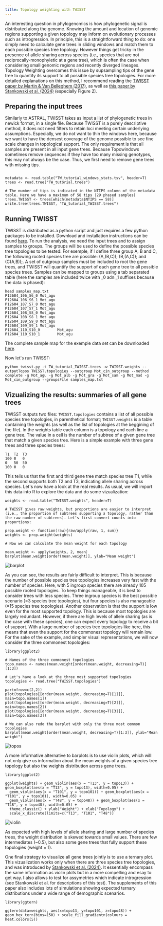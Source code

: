 ```yaml
---
title: Topology weighting with TWISST
---
```


An interesting question in phylogenomics is how phylogenetic signal is distributed along the genome. Knowing the amount and location of genomic regions supporting a given topology may inform on evolutionary processes such as introgression. In principle, this is a straightforward thing to do: one simply need to calculate gene trees in sliding windows and match them to each possible species tree topology. However things get tricky in the presence of allele sharing across species (i.e., species that are not reciprocally-monophyletic at a gene tree), which is often the case when considering small genomic regions and recently diverged lineages. Topology Weighting overcomes this issue by supsampling tips of the gene tree to quantify its support to all possible species tree topologies. For more detailed explanations on this method, I recommend reading the [TWISST paper by Martin & Van Belleghem (2017)](https://academic.oup.com/genetics/article/206/1/429/6064218), as well as [this paper by Stankowski et al. (2024)](https://www.science.org/doi/full/10.1126/science.adi2982) (especially Figure 2).

## Preparing the input trees

Similarly to ASTRAL, TWISST takes as input a list of phylogenetic trees in newick format, in a single file. Because TWISST is a purely descriptive method, it does not need filters to retain loci meeting certain underlying assumptions. Especially, we do not want to thin the windows here, because we want to have the densest coverage of the genome possible to see fine scale changes in topological support. The only requirement is that all samples are present in all input gene trees. Because Topowindows sometimes remove sequences if they have too many missing genotypes, this may not always be the case. Thus, we first need to remove gene trees with missing tips.

```R:

metadata <- read.table("TW_tutorial_windows_stats.tsv", header=T)
trees <- read.tree("TW_tutorial.trees")

# The number of tips is indicated in the NTIPS column of the metadata table. Here we have a maximum of 58 tips (29 phased samples)
trees.TWISST <- trees[which(metadata$NTIPS == 58)]
write.tree(trees.TWISST, "TW_tutorial_TWISST.trees")
```

## Running TWISST

TWISST is distributed as a python script and just requires a few python packages to be installed. Download and installation instructions can be found [here](https://github.com/simonhmartin/twisst).
To run the analysis, we need the input trees and to assign samples to groups. The groups will be used to define the possible species tree topologies to be tested. For exemple, if I define three group A, B and C, the following rooted species tree are possible: (A,(B,C)); (B,(A,C)); and (C(A,B));. A set of outgroup samples must be included to root the gene trees, and TWISST will quantify the support of each gene tree to all possible species trees. Samples can be mapped to groups using a tab separated table (here the samples are included twice with _0 adn _1 suffixes because the data is phased):

```bash:
head samples_map.txt
P12604_106_S6_0 Mot_agu
P12604_106_S6_1 Mot_agu
P12604_107_S7_0 Mot_agu
P12604_107_S7_1 Mot_agu
P12604_108_S8_0 Mot_agu
P12604_108_S8_1 Mot_agu
P12604_109_S9_0 Mot_agu
P12604_109_S9_1 Mot_agu
P12604_110_S10_0        Mot_agu
P12604_110_S10_1        Mot_agu
```
The complete sample map for the exemple data set can be downloaded [here](https://drive.google.com/file/d/1XUbxjjQfhvEqIsqSvVDafs0FhK2ylKVE/view?usp=sharing).

Now let's run TWISST:
```bash:
python twisst.py -t TW_tutorial_TWISST.trees -w TWISST.weights --outputTopos TWISST.topologies --outgroup Mot_cin_outgroup --method complete -g Mot_agu -g Mot_alb -g Mot_gra -g Mot_sam -g Mot_mad -g Mot_cin_outgroup --groupsFile samples_map.txt
```
## Vizualizing the results: summaries of all gene trees

TWISST outputs two files: `TWISST.topologies` contains a list of all possible species tree topologies, in parenthetical format; `TWISST.weights` is a table containing the weights (as well as the list of topologies at the beggining of the file). In the weights table each column is a topology and each line a gene tree. The value in a cell is the number of subtree of a given gene tree that match a given species tree. Here is a simple example with three gene trees and three species trees:
```bash:
T1  T2  T3
100 0   0
0   50  50
100 0   0
```
This tells us that the first and third gene tree match species tree T1, while the second supports both T2 and T3, indicating allele sharing across species.
Let's now have a look at the real results. As usual, we will import this data into R to explore the data and do some vizualization:

```R:
weights <- read.table("TWISST.weights", header=T)

# TWISST gives raw weights, but proportions are easier to interpret (i.e., the proportion of subtrees supporting a topology, rather than the raw number of subtrees). Let's first convert counts into proportions:

prop.weight <- function(raw){raw/apply(raw, 1, sum)}
weights <- prop.weight(weights)

# Now we can calculate the mean weight for each topology

mean.weight <- apply(weights, 2, mean)
barplot(mean.weight[order(mean.weight)], ylab="Mean weight")
```
![barplot](/Genome-Wide-Phylogenies.github.io/assets/Mean_weight_barplot.png)

As you can see, the results are fairly difficult to interpret. This is because the number of possible species tree topologies increases very fast with the number of species. Here, with 5 ingroup species there are already 105 possible rooted topologies. To keep things manageable, it is best to consider trees with less species. Three ingroup species is the best possible scenario (=3 species tree topologies), but four species is also manageable (=15 species tree topologies). Another observation is that the support is low even for the most supported topology. This is because most topologies are largely redundant. However, if there are high levels of allele sharing (as is the case with these species), one can expect every topology to receive a bit of support. With a large number of species tree topologies like here, this means that even the support for the commonest topology will remain low.
For the sake of the example, and simpler visual representations, we will now consider the three commonest topologies:

```R:
library(ggplot2)

# Names of the three commonest topologies
topo.names <- names(mean.weight[order(mean.weight, decreasing=T)][1:3])

# Let's have a look at the three most supported topologies
topologies <- read.tree("TWISST.topologies")

par(mfrow=c(2,2))
plot(topologies[[order(mean.weight, decreasing=T)[1]]], main=topo.names[1])
plot(topologies[[order(mean.weight, decreasing=T)[2]]], main=topo.names[2])   
plot(topologies[[order(mean.weight, decreasing=T)[3]]], main=topo.names[3])

# We can also redo the barplot with only the three most common topologies
barplot(mean.weight[order(mean.weight, decreasing=T)[1:3]], ylab="Mean weight")
```
![topos](/Genome-Wide-Phylogenies.github.io/assets/Plot_3_commonest_topos.png)

A more informative alternative to barplots is to use violin plots, which will not only give us information about the mean weights of a given species tree topology but also the weights distribution across gene trees.

```R:
library(ggplot2)

ggplot(weights) + geom_violin(aes(x = "T13", y = topo13)) + geom_boxplot(aes(x = "T13", y = topo13), width=0.05) +
  geom_violin(aes(x = "T101", y = topo101)) + geom_boxplot(aes(x = "T101", y = topo101), width=0.05) +
  geom_violin(aes(x = "T48", y = topo48)) + geom_boxplot(aes(x = "T48", y = topo48), width=0.05) +
  theme_classic() + ylab("Weight") + xlab("Topology") +
  scale_x_discrete(limits=c("T13", "T101", "T48"))
```
![violin](/Genome-Wide-Phylogenies.github.io/assets/Violin_plots_TW.png)

As expected with high levels of allele sharing and large number of species trees, the weight distribution is skewed towards small values. There are few intermediates (~0.5), but also some gene trees that fully support these topologies (weight = 1).

One final strategy to visualize all gene trees jointly is to use a ternary plot. This vizualization works only when there are three species tree topologies, and was introduced by [Stankowski et al. (2024)](https://www.science.org/doi/full/10.1126/science.adi2982). It essentially encompass the same information as violin plots but in a more compelling and esay to get way. I also allows to test for assymetries which indicate introgression (see Stankowski et al. for descriptions of this test). The supplements of this paper also includes lots of simulations showing expected ternary distributions under a wide range of demographic scenarios.

```R:
library(ggtern)

ggtern(data=weights, aes(x=topo13, y=topo101, z=topo48)) + geom_hex_tern(bins=150) + scale_fill_gradientn(colours = heat.colors(5))
```

